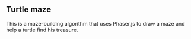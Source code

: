 ## Turtle maze
This is a maze-building algorithm that uses Phaser.js to draw a maze and help a turtle find his treasure.
